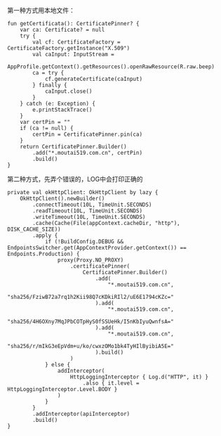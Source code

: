 第一种方式用本地文件：

    fun getCertificata(): CertificatePinner? {
        var ca: Certificate? = null
        try {
            val cf: CertificateFactory = CertificateFactory.getInstance("X.509")
            val caInput: InputStream =
                AppProfile.getContext().getResources().openRawResource(R.raw.beep)
            ca = try {
                cf.generateCertificate(caInput)
            } finally {
                caInput.close()
            }
        } catch (e: Exception) {
            e.printStackTrace()
        }
        var certPin = ""
        if (ca != null) {
            certPin = CertificatePinner.pin(ca)
        }
        return CertificatePinner.Builder()
            .add("*.moutai519.com.cn", certPin)
            .build()
    }

第二种方式，先弄个错误的，LOG中会打印正确的

    private val okHttpClient: OkHttpClient by lazy {
        OkHttpClient().newBuilder()
            .connectTimeout(10L, TimeUnit.SECONDS)
            .readTimeout(10L, TimeUnit.SECONDS)
            .writeTimeout(10L, TimeUnit.SECONDS)
            .cache(Cache(File(appContext.cacheDir, "http"), DISK_CACHE_SIZE))
            .apply {
                if (!BuildConfig.DEBUG && EndpointsSwitcher.get(AppContextProvider.getContext()) == Endpoints.Production) {
                    proxy(Proxy.NO_PROXY)
                        .certificatePinner(
                            CertificatePinner.Builder()
                                .add(
                                    "*.moutai519.com.cn",
                                    "sha256/FziwB72a7rq1h2Kii98Q7cKDkiRIl2/uE6E1794cKZc="
                                ).add(
                                    "*.moutai519.com.cn",
                                    "sha256/4H6OXny7MqJPbCOTpHyS0fSSUeHk/I5nKbIyuQwnfsA="
                                ).add(
                                    "*.moutai519.com.cn",
                                    "sha256/r/mIkG3eEpVdm+u/ko/cwxzOMo1bk4TyHIlByibiA5E="
                                ).build()
                        )
                } else {
                    addInterceptor(
                        HttpLoggingInterceptor { Log.d("HTTP", it) }
                            .also { it.level = HttpLoggingInterceptor.Level.BODY }
                    )
                }
            }
            .addInterceptor(apiInterceptor)
            .build()
    }